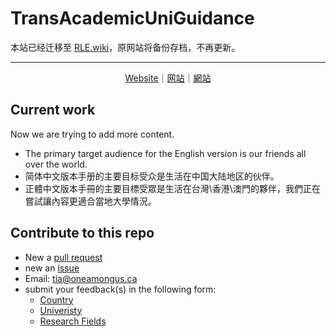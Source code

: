 # TransAcademicUniGuidance
本站已经迁移至 [RLE.wiki](https://RLE.wiki)，原网站将备份存档，不再更新。

---

<p align="center">
<a href="https://uniguide.transacademic.org/">Website</a>｜<a href="https://uniguide.transacademic.org/zh-hans/">网站</a>｜<a href="https://uniguide.transacademic.org/zh-hant/">網站</a>
</p>


## Current work

Now we are trying to add more content.

- The primary target audience for the English version is our friends all over the world.
- 简体中文版本手册的主要目标受众是生活在中国大陆地区的伙伴。
- 正體中文版本手冊的主要目標受眾是生活在台灣\香港\澳門的夥伴，我們正在嘗試讓內容更適合當地大學情況。

## Contribute to this repo

- New a [pull request](https://github.com/one-among-us/TransAcademicUniGuide/pulls)
- new an [issue](https://github.com/one-among-us/TransAcademicUniGuide/issues)
- Email: [tia@oneamongus.ca](mailto:tia@oneamongus.ca)
- submit your feedback(s) in the following form:
  - [Country](https://docs.google.com/forms/d/e/1FAIpQLSfm40NK_kWylDTy-cIhUibpX1LaVx-6vw4EF2x7SgXSIhlXOA/viewform)
  - [Univeristy](https://docs.google.com/forms/d/e/1FAIpQLSdTduZ0wpgJ3W4LDPQ6u_Vm6Gi_AMZYZnwYFl5ifT8SO4yJmA/viewform)
  - [Research Fields](https://docs.google.com/forms/d/e/1FAIpQLScgX2iVOC2_5Z3tmbp4kJq6Es2RrEOypUpzaoNIEg-5yNmqFw/viewform)

